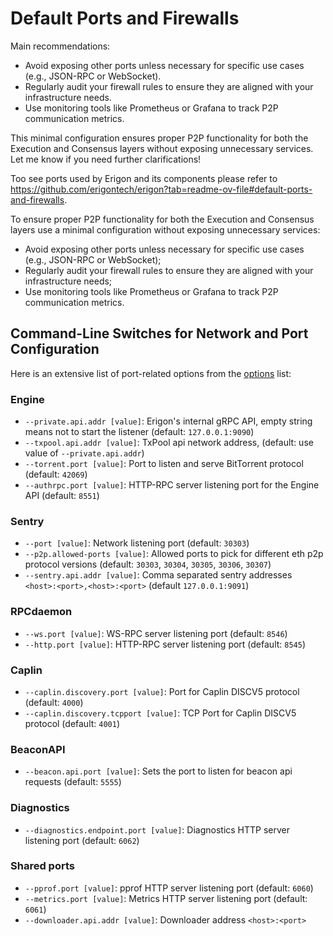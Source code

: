# Default Ports and Firewalls

Main recommendations:

- Avoid exposing other ports unless necessary for specific use cases (e.g., JSON-RPC or WebSocket).
- Regularly audit your firewall rules to ensure they are aligned with your infrastructure needs.
- Use monitoring tools like Prometheus or Grafana to track P2P communication metrics.

This minimal configuration ensures proper P2P functionality for both the Execution and Consensus layers without exposing unnecessary services. Let me know if you need further clarifications!


Too see ports used by Erigon and its components please refer to <https://github.com/erigontech/erigon?tab=readme-ov-file#default-ports-and-firewalls>.

To ensure proper P2P functionality for both the Execution and Consensus layers use a minimal configuration without exposing unnecessary services:

- Avoid exposing other ports unless necessary for specific use cases (e.g., JSON-RPC or WebSocket);
- Regularly audit your firewall rules to ensure they are aligned with your infrastructure needs;
- Use monitoring tools like Prometheus or Grafana to track P2P communication metrics.

## Command-Line Switches for Network and Port Configuration

Here is an extensive list of port-related options from the [options](/advanced/options.md) list:

### Engine

- `--private.api.addr [value]`: Erigon's internal gRPC API, empty string means not to start the listener (default: ```127.0.0.1:9090```)
- `--txpool.api.addr [value]`: TxPool api network address, (default: use value of `--private.api.addr`)
- `--torrent.port [value]`: Port to listen and serve BitTorrent protocol (default: `42069`)
- `--authrpc.port [value]`: HTTP-RPC server listening port for the Engine API (default: `8551`)

### Sentry

- `--port [value]`: Network listening port (default: `30303`)
- `--p2p.allowed-ports [value]`: Allowed ports to pick for different eth p2p protocol versions (default: `30303`, `30304`, `30305`, `30306`, `30307`)
- `--sentry.api.addr [value]`:  Comma separated sentry addresses ```<host>:<port>,<host>:<port>``` (default ```127.0.0.1:9091```)

### RPCdaemon

- `--ws.port [value]`: WS-RPC server listening port (default: `8546`)
- `--http.port [value]`: HTTP-RPC server listening port (default: `8545`)

### Caplin

- `--caplin.discovery.port [value]`: Port for Caplin DISCV5 protocol (default: `4000`)
- `--caplin.discovery.tcpport [value]`: TCP Port for Caplin DISCV5 protocol (default: `4001`)

### BeaconAPI

- `--beacon.api.port [value]`: Sets the port to listen for beacon api requests (default: `5555`)

### Diagnostics

- `--diagnostics.endpoint.port [value]`: Diagnostics HTTP server listening port (default: `6062`)

### Shared ports

- `--pprof.port [value]`: pprof HTTP server listening port (default: `6060`)
- `--metrics.port [value]`: Metrics HTTP server listening port (default: `6061`)
- `--downloader.api.addr [value]`: Downloader address ```<host>:<port>```






